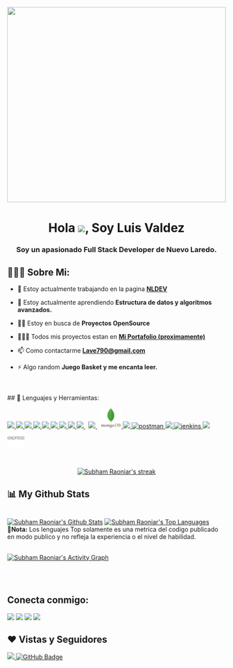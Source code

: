 <a href="#"><img width="100%"  src="https://i.imgur.com/rZzi0Wl.png" height="450px"/></a>

<h1 align="center">Hola <img src="https://raw.githubusercontent.com/MartinHeinz/MartinHeinz/master/wave.gif" width="30px">, Soy Luis Valdez</h1>
<h3 align="center">Soy un apasionado Full Stack Developer de Nuevo Laredo.</h3>

## 🙋🏽‍♂️ Sobre Mi:

- 🔭 Estoy actualmente trabajando en la pagina **[NLDEV](https://nlddev.com/)**

- 🌱 Estoy actualmente aprendiendo **Estructura de datos y algoritmos avanzados.**

- 👬🏽 Estoy en busca de **Proyectos OpenSource**

- 🧑🏽‍💻 Todos mis proyectos estan en **[Mi Portafolio (proximamente)]()**

- 📫 Como contactarme **Lave790@gmail.com**

- ⚡ Algo random **Juego Basket y me encanta leer.**
<br/>
<br/>
## 🚀 Lenguajes y Herramientas:

<p align="left"> 
    <a href="https://www.java.com" target="_blank"> <img src="https://img.icons8.com/color/48/000000/java-coffee-cup-logo.png"/> </a>
    <a href="https://reactjs.org/" target="_blank"> <img src="https://img.icons8.com/color/48/000000/react-native.png"/> </a>
    <a href="https://spring.io/projects/spring-boot" target="_blank"> <img src="https://img.icons8.com/color/48/000000/spring-logo.png"/> </a> 
    <a href="https://developer.mozilla.org/en-US/docs/Web/JavaScript" target="_blank"> <img src="https://img.icons8.com/color/48/000000/javascript.png"/> </a> 
    <a href="https://www.w3.org/html/" target="_blank"> <img src="https://img.icons8.com/color/48/000000/html-5.png"/> </a> 
    <a href="https://www.w3schools.com/css/" target="_blank"> <img src="https://img.icons8.com/color/48/000000/css3.png"/> </a> 
    <a href="https://getbootstrap.com" target="_blank"> <img src="https://img.icons8.com/color/48/000000/bootstrap.png"/> </a> 
    <a href="https://www.python.org" target="_blank"> <img src="https://img.icons8.com/color/48/000000/python.png"/> </a> 
    <a style="padding-right:8px;" href="https://nodejs.org" target="_blank"> <img src="https://img.icons8.com/color/48/000000/nodejs.png"/> </a> 
    <a style="padding-right:8px;" href="https://www.mysql.com/" target="_blank"> <img src="https://img.icons8.com/fluent/50/000000/mysql-logo.png"/> </a>
    <a href="https://www.mongodb.com/" target="_blank"> <img src="https://raw.githubusercontent.com/devicons/devicon/master/icons/mongodb/mongodb-original-wordmark.svg" alt="mongodb" width="48" height="48"/> </a> 
    <a href="https://firebase.google.com/" target="_blank"> <img src="https://img.icons8.com/color/48/000000/firebase.png"/> </a> 
    <a href="https://postman.com" target="_blank"> <img src="https://www.vectorlogo.zone/logos/getpostman/getpostman-icon.svg" alt="postman" width="45" height="45"/> </a>   
    <a href="https://git-scm.com/" target="_blank"> <img src="https://img.icons8.com/color/48/000000/git.png"/> </a> 
    <a href="https://www.jenkins.io" target="_blank"> <img src="https://www.vectorlogo.zone/logos/jenkins/jenkins-icon.svg" alt="jenkins" width="48" height="48"/> </a> 
    <a href="https://redux.js.org" target="_blank"> <img src="https://img.icons8.com/color/48/000000/redux.png"/> </a>
    <a href="https://expressjs.com" target="_blank"> <img src="https://raw.githubusercontent.com/devicons/devicon/master/icons/express/express-original-wordmark.svg" alt="express" width="40" height="40"/> </a>
</p>

<!-- [![React Badge](https://img.shields.io/badge/-React-61DBFB?style=for-the-badge&labelColor=black&logo=react&logoColor=61DBFB)](#)  [![Javascript Badge](https://img.shields.io/badge/-Javascript-F0DB4F?style=for-the-badge&labelColor=black&logo=javascript&logoColor=F0DB4F)](#) [![Typescript Badge](https://img.shields.io/badge/-Typescript-007acc?style=for-the-badge&labelColor=black&logo=typescript&logoColor=007acc)](#) [![Nodejs Badge](https://img.shields.io/badge/-Nodejs-3C873A?style=for-the-badge&labelColor=black&logo=node.js&logoColor=3C873A)](#) [![GraphQL Badge](https://img.shields.io/badge/-GraphQl-e535ab?style=for-the-badge&labelColor=black&logo=node.js&logoColor=e535ab)](#) -->
<br/>

<p align="center">
    <a href="https://github.com/valdez7900/github-readme-streak-stats">
        <img title="🔥 Get streak stats for your profile at git.io/streak-stats" alt="Subham Raoniar's streak" src="https://github-readme-streak-stats.herokuapp.com/?user=valdez7900&theme=black-ice&hide_border=true&stroke=0000&background=060A0CD0"/>
    </a>
</p>

## 📊 My Github Stats

  <br/>
    <a href="https://github.com/valdez7900/github-readme-stats"><img alt="Subham Raoniar's Github Stats" src="https://github-readme-stats.vercel.app/api?username=valdez7900&show_icons=true&count_private=true&theme=react&hide_border=true&bg_color=0D1117" /></a>
  <a href="https://github.com/valdez7900/github-readme-stats"><img alt="Subham Raoniar's Top Languages" src="https://github-readme-stats.vercel.app/api/top-langs/?username=valdez7900&langs_count=8&count_private=true&layout=compact&theme=react&hide_border=true&bg_color=0D1117" /></a>
  <br/>
  <b>📄Nota:</b> Los lenguajes Top solamente es una metrica del codigo publicado en modo publico y no refleja la experiencia o el nivel de habilidad.

<br/>
<br/>

<a href="https://github.com/valdez7900/github-readme-activity-graph"><img alt="Subham Raoniar's Activity Graph" src="https://activity-graph.herokuapp.com/graph?username=valdez7900&bg_color=0D1117&color=5BCDEC&line=5BCDEC&point=FFFFFF&hide_border=true" /></a>

<br/>
<br/>

## Conecta conmigo:

<p align="left">

<a href = "https://www.linkedin.com/in/luis-valdez-5a4880234/"><img src="https://img.icons8.com/fluent/48/000000/linkedin.png"/></a>
<a href = "https://twitter.com/Lave790"><img src="https://img.icons8.com/fluent/48/000000/twitter.png"/></a>
<a href = "https://www.instagram.com/php_valdez/"><img src="https://img.icons8.com/fluent/48/000000/instagram-new.png"/></a>
<a href = "https://www.youtube.com/c/DroidSystems"><img src="https://img.icons8.com/color/48/000000/youtube-play.png"/></a>

</p>

## ❤️ Vistas y Seguidores

<a href="https://github.com/Meghna-DAS/github-profile-views-counter">
    <img src="https://komarev.com/ghpvc/?username=valdez7900">
</a>
<a href="https://github.com/valdez7900?tab=followers"><img src="https://img.shields.io/github/followers/valdez7900?label=Followers&style=social" alt="GitHub Badge"></a>

